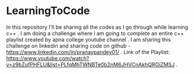 # LearningToCode
In this repository I'll be sharing all the codes as I go through while learning c++ .
    I am doing a challenge where I am going to complete an entire c++ playlist created by apna college youtube channel .
     I am sharing this challenge on linkedin and sharing code on github - https://www.linkedin.com/in/pranaypandey01/ .
        Link of the Playlist: https://www.youtube.com/watch?v=z9bZufPHFLU&list=PLfqMhTWNBTe0b2nM6JHVCnAkhQRGiZMSJ .
